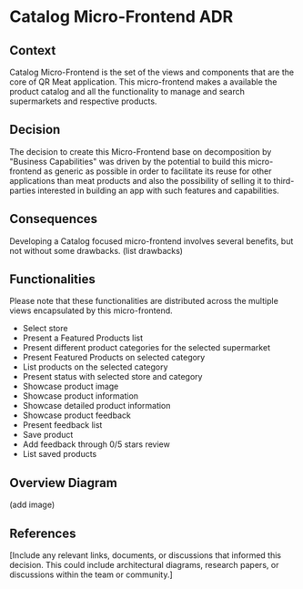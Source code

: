# Catalog Micro-Frontend ADR

## Context

Catalog Micro-Frontend is the set of the views and components that are the core of QR Meat application. This micro-frontend makes a available the product catalog and all the functionality to manage and search supermarkets and respective products.

## Decision

The decision to create this Micro-Frontend base on decomposition by "Business Capabilities" was driven by the potential to build this micro-frontend as generic as possible in order to facilitate its reuse for other applications than meat products and also the possibility of selling it to third-parties interested in building an app with such features and capabilities.

## Consequences 
Developing a Catalog focused micro-frontend involves several benefits, but not without some drawbacks. (list drawbacks)

## Functionalities

Please note that these functionalities are distributed across the multiple views encapsulated by this micro-frontend.

  - Select store
  - Present a Featured Products list
  - Present different product categories for the selected supermarket
  - Present Featured Products on selected category
  - List products on the selected category
  - Present status with selected store and category
  - Showcase product image
  - Showcase product information
  - Showcase detailed product information
  - Showcase product feedback
  - Present feedback list
  - Save product
  - Add feedback through 0/5 stars review
  - List saved products

## Overview Diagram

(add image)


## References

[Include any relevant links, documents, or discussions that informed this decision. This could include architectural diagrams, research papers, or discussions within the team or community.]






